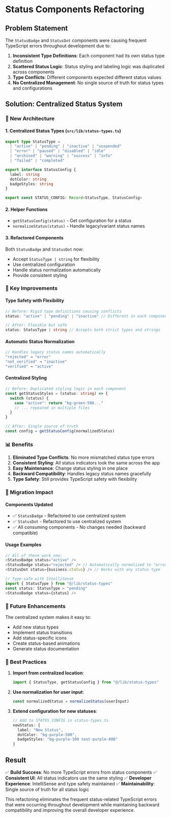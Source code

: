 # Status Components Refactoring

## Problem Statement

The `StatusBadge` and `StatusDot` components were causing frequent TypeScript errors throughout development due to:

1. **Inconsistent Type Definitions**: Each component had its own status type definition
2. **Scattered Status Logic**: Status styling and labeling logic was duplicated across components
3. **Type Conflicts**: Different components expected different status values
4. **No Centralized Management**: No single source of truth for status types and configurations

## Solution: Centralized Status System

### 📁 New Architecture

#### 1. Centralized Status Types (`src/lib/status-types.ts`)

```typescript
export type StatusType = 
  | "active" | "pending" | "inactive" | "suspended" 
  | "error" | "paused" | "disabled" | "idle" 
  | "archived" | "warning" | "success" | "info"
  | "failed" | "completed"

export interface StatusConfig {
  label: string
  dotColor: string
  badgeStyles: string
}

export const STATUS_CONFIG: Record<StatusType, StatusConfig>
```

#### 2. Helper Functions

- `getStatusConfig(status)` - Get configuration for a status
- `normalizeStatus(status)` - Handle legacy/variant status names

#### 3. Refactored Components

Both `StatusBadge` and `StatusDot` now:
- Accept `StatusType | string` for flexibility
- Use centralized configuration
- Handle status normalization automatically
- Provide consistent styling

### 🔧 Key Improvements

#### Type Safety with Flexibility
```typescript
// Before: Rigid type definitions causing conflicts
status: "active" | "pending" | "inactive" // Different in each component

// After: Flexible but safe
status: StatusType | string // Accepts both strict types and strings
```

#### Automatic Status Normalization
```typescript
// Handles legacy status names automatically
"rejected" → "error"
"not_verified" → "inactive" 
"verified" → "active"
```

#### Centralized Styling
```typescript
// Before: Duplicated styling logic in each component
const getStatusStyles = (status: string) => {
  switch (status) {
    case "active": return "bg-green-500..."
    // ... repeated in multiple files
  }
}

// After: Single source of truth
const config = getStatusConfig(normalizedStatus)
```

### 📊 Benefits

1. **Eliminated Type Conflicts**: No more mismatched status type errors
2. **Consistent Styling**: All status indicators look the same across the app
3. **Easy Maintenance**: Change status styling in one place
4. **Backward Compatibility**: Handles legacy status names gracefully
5. **Type Safety**: Still provides TypeScript safety with flexibility

### 🔄 Migration Impact

#### Components Updated
- ✅ `StatusBadge` - Refactored to use centralized system
- ✅ `StatusDot` - Refactored to use centralized system
- ✅ All consuming components - No changes needed (backward compatible)

#### Usage Examples

```typescript
// All of these work now:
<StatusBadge status="active" />
<StatusBadge status="rejected" /> // Automatically normalized to "error"
<StatusDot status={business.status} /> // Works with any status type

// Type-safe with IntelliSense
import { StatusType } from "@/lib/status-types"
const status: StatusType = "pending"
<StatusBadge status={status} />
```

### 🚀 Future Enhancements

The centralized system makes it easy to:
- Add new status types
- Implement status transitions
- Add status-specific icons
- Create status-based animations
- Generate status documentation

### 📝 Best Practices

1. **Import from centralized location**:
   ```typescript
   import { StatusType, getStatusConfig } from "@/lib/status-types"
   ```

2. **Use normalization for user input**:
   ```typescript
   const normalizedStatus = normalizeStatus(userInput)
   ```

3. **Extend configuration for new statuses**:
   ```typescript
   // Add to STATUS_CONFIG in status-types.ts
   newStatus: {
     label: "New Status",
     dotColor: "bg-purple-500",
     badgeStyles: "bg-purple-100 text-purple-800"
   }
   ```

## Result

✅ **Build Success**: No more TypeScript errors from status components
✅ **Consistent UI**: All status indicators use the same styling
✅ **Developer Experience**: IntelliSense and type safety maintained
✅ **Maintainability**: Single source of truth for all status logic

This refactoring eliminates the frequent status-related TypeScript errors that were occurring throughout development while maintaining backward compatibility and improving the overall developer experience. 